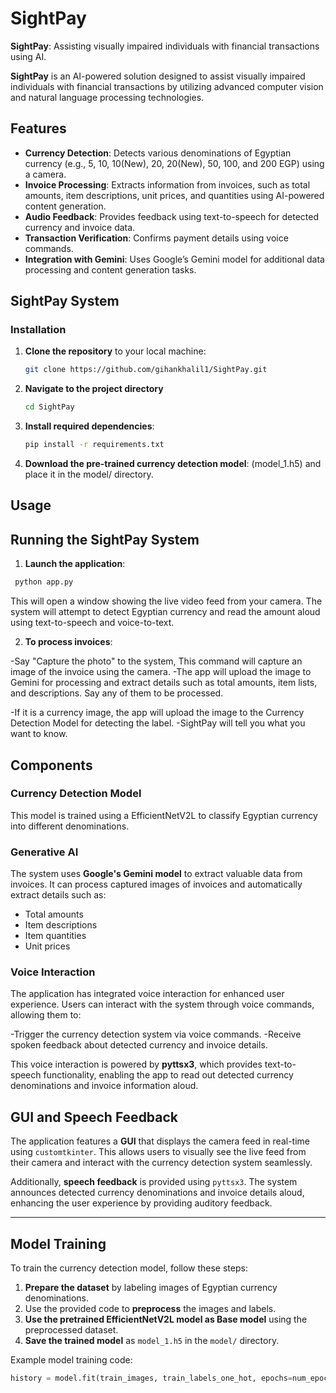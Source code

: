 # SightPay
**SightPay**: Assisting visually impaired individuals with financial transactions using AI.

**SightPay** is an AI-powered solution designed to assist visually impaired individuals with financial transactions by utilizing advanced computer vision and natural language processing technologies.

## Features
- **Currency Detection**: Detects various denominations of Egyptian currency (e.g., 5, 10, 10(New), 20, 20(New), 50, 100, and 200 EGP) using a camera.
- **Invoice Processing**: Extracts information from invoices, such as total amounts, item descriptions, unit prices, and quantities using AI-powered content generation.
- **Audio Feedback**: Provides feedback using text-to-speech for detected currency and invoice data.
- **Transaction Verification**: Confirms payment details using voice commands.
- **Integration with Gemini**: Uses Google’s Gemini model for additional data processing and content generation tasks.

## SightPay System

### Installation

1. **Clone the repository** to your local machine:
   ```bash
   git clone https://github.com/gihankhalil1/SightPay.git
   ```
2. **Navigate to the project directory**
   ```bash
   cd SightPay
   ```
3. **Install required dependencies**:
   ```bash
   pip install -r requirements.txt
   ```
4. **Download the pre-trained currency detection model**:
(model_1.h5) and place it in the model/ directory.

## Usage 
## Running the SightPay System
1. **Launch the application**:
  ```bash
   python app.py
   ```
This will open a window showing the live video feed from your camera. The system will attempt to detect Egyptian currency and read the amount aloud using text-to-speech and voice-to-text.

2. **To process invoices**:

-Say "Capture the photo" to the system, This command will capture an image of the invoice using the camera.
-The app will upload the image to Gemini for processing and extract details such as total amounts, item lists, and descriptions. Say any of them to be processed.

-If it is a currency image, the app will upload the image to the Currency Detection Model for detecting the label.
-SightPay will tell you what you want to know.

## Components

### Currency Detection Model
 This model is trained using a EfficientNetV2L to classify Egyptian currency into different denominations.

### Generative AI
The system uses **Google's Gemini model** to extract valuable data from invoices. It can process captured images of invoices and automatically extract details such as:
- Total amounts
- Item descriptions
- Item quantities
- Unit prices

 ### Voice Interaction
The application has integrated voice interaction for enhanced user experience. Users can interact with the system through voice commands, allowing them to:

-Trigger the currency detection system via voice commands.
-Receive spoken feedback about detected currency and invoice details.
  
This voice interaction is powered by **pyttsx3**, which provides text-to-speech functionality, enabling the app to read out detected currency denominations and invoice information aloud.

## GUI and Speech Feedback

The application features a **GUI** that displays the camera feed in real-time using `customtkinter`. This allows users to visually see the live feed from their camera and interact with the currency detection system seamlessly.

Additionally, **speech feedback** is provided using `pyttsx3`. The system announces detected currency denominations and invoice details aloud, enhancing the user experience by providing auditory feedback.

---

## Model Training

To train the currency detection model, follow these steps:

1. **Prepare the dataset** by labeling images of Egyptian currency denominations.
2. Use the provided code to **preprocess** the images and labels.
3. **Use the pretrained EfficientNetV2L model as Base model** using the preprocessed dataset.
4. **Save the trained model** as `model_1.h5` in the `model/` directory.

Example model training code:

```python
history = model.fit(train_images, train_labels_one_hot, epochs=num_epochs, batch_size=batch_size, validation_data=(valid_images, valid_labels_one_hot))


